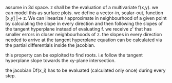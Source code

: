 assume in 3d space. z shall be the evaluation of a multivariate f(x,y).
we can model this as surface plots. we define a vector-in, scalar-out, function [x,y] |-> z.
We can linearize / approximate in neighbourhood of a given point by calculating the slope in every direction and then following the slopes of the tangent hyperplane instead of evaluating f. we receive z' that has smaller errors in closer neighbourhoods of z. the slopes in every direction needed to arrive at the tangent hyperplane equation can be calculated via the partial differentials inside the jacobian.

this property can be exploited to find roots. i.e follow the tangent hyperplane slope towards the xy-plane intersection.

the jacobian Df(x_i) has to be evaluated (calculated only once) during every step.
